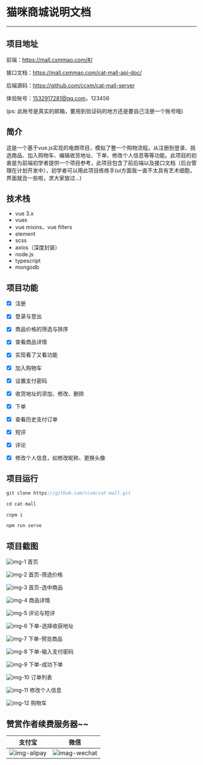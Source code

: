 ﻿# 猫咪商城说明文档

---

## 项目地址

前端：https://mall.cxmmao.com/#/

接口文档：https://mall.cxmmao.com/cat-mall-api-doc/

后端源码：https://github.com/ccxm/cat-mall-server

体验账号：1532917281@qq.com，123456 

(ps: 此账号是真实的邮箱，要用到验证码的地方还是要自己注册一个账号哦)

## 简介
这是一个基于vue.js实现的电商项目，模拟了整一个购物流程。从注册到登录、挑选商品、加入购物车、编辑收货地址、下单、修改个人信息等等功能。此项目的初衷是为前端初学者提供一个项目参考，此项目包含了前后端以及接口文档（后台管理在计划开发中），初学者可以用此项目练练手(ui方面我一直不太具有艺术细胞，界面就丑一些啦，求大家放过...)

## 技术栈
- vue 3.x
- vuex
- vue mixins、vue filters
- element
- scss
- axios（深度封装）
- node.js
- typescript
- mongodb

## 项目功能

- [x] 注册

- [x] 登录与登出

- [x] 商品价格的筛选与排序

- [x] 查看商品详情

- [x] 实现看了又看功能

- [x] 加入购物车

- [x] 设置支付密码

- [x] 收货地址的添加、修改、删除

- [x] 下单

- [x] 查看历史支付订单

- [x] 短评

- [x] 评论

- [x] 修改个人信息，如修改昵称、更换头像

## 项目运行
```javascript
git clone https://github.com/ccxm/cat-mall.git

cd cat-mall

cnpm i

npm run serve
```

## 项目截图
![img-1](https://raw.githubusercontent.com/ccxm/md-image-store/master/cat-mall/1.png)
首页

![img-2](https://raw.githubusercontent.com/ccxm/md-image-store/master/cat-mall/2.png)
首页-筛选价格

![img-3](https://raw.githubusercontent.com/ccxm/md-image-store/master/cat-mall/3.png)
首页-选中商品

![img-4](https://raw.githubusercontent.com/ccxm/md-image-store/master/cat-mall/4.png)
商品详情

![img-5](https://raw.githubusercontent.com/ccxm/md-image-store/master/cat-mall/5.png)
评论与短评

![img-6](https://raw.githubusercontent.com/ccxm/md-image-store/master/cat-mall/6.png)
下单-选择收获地址

![img-7](https://raw.githubusercontent.com/ccxm/md-image-store/master/cat-mall/7.png)
下单-预览商品

![img-8](https://raw.githubusercontent.com/ccxm/md-image-store/master/cat-mall/8.png)
下单-输入支付密码

![img-9](https://raw.githubusercontent.com/ccxm/md-image-store/master/cat-mall/9.png)
下单-成功下单

![img-10](https://raw.githubusercontent.com/ccxm/md-image-store/master/cat-mall/10.png)
订单列表

![img-11](https://raw.githubusercontent.com/ccxm/md-image-store/master/cat-mall/11.png)
修改个人信息

![img-12](https://raw.githubusercontent.com/ccxm/md-image-store/master/cat-mall/12.png)
购物车

## 赞赏作者续费服务器~~
支付宝 | 微信
------|------
![img-alipay](https://raw.githubusercontent.com/ccxm/md-image-store/master/donate-qrcode/alipy.png)|![imag-wechat](https://raw.githubusercontent.com/ccxm/md-image-store/master/donate-qrcode/wechat.png)







